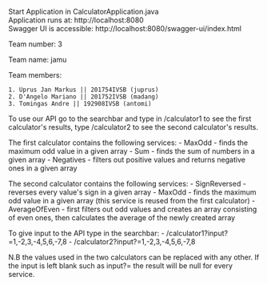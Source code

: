 Start Application in CalculatorApplication.java  
Application runs at: http://localhost:8080  
Swagger UI is accessible: http://localhost:8080/swagger-ui/index.html   

Team number: 3                                           
                                                          
Team name: jamu                                          
                                                          
Team members:                                            
                                                          
    1. Üprus Jan Markus || 201754IVSB (juprus)           
    2. D'Angelo Mariano || 201752IVSB (madang)           
    3. Tomingas Andre || 192908IVSB (antomi)                                           


To use our API go to the searchbar and type in /calculator1 to see the first calculator's results, type /calculator2 to see the second calculator's results.

The first calculator contains the following services:
    - MaxOdd - finds the maximum odd value in a given array
    - Sum - finds the sum of numbers in a given array
    - Negatives - filters out positive values and returns negative ones in a given array

The second calculator contains the following services: 
    - SignReversed - reverses every value's sign in a given array
    - MaxOdd - finds the maximum odd value in a given array (this service is reused from the first calculator)
    - AverageOfEven - first filters out odd values and creates an array consisting of even ones, then calculates the average of the newly created array

To give input to the API type in the searchbar:
    - /calculator1?input?=1,-2,3,-4,5,6,-7,8 
    - /calculator2?input?=1,-2,3,-4,5,6,-7,8 

N.B the values used in the two calculators can be replaced with any other. If the input is left blank such as input?= the result will be null for every service.


